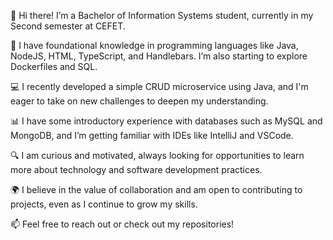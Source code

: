 👋 Hi there!
I’m a Bachelor of Information Systems student, currently in my Second semester at CEFET.

🌱 I have foundational knowledge in programming languages like Java, NodeJS, HTML, TypeScript, and Handlebars. I’m also starting to explore Dockerfiles and SQL.

💻 I recently developed a simple CRUD microservice using Java, and I'm eager to take on new challenges to deepen my understanding.

📊 I have some introductory experience with databases such as MySQL and MongoDB, and I’m getting familiar with IDEs like IntelliJ and VSCode.

🔍 I am curious and motivated, always looking for opportunities to learn more about technology and software development practices.

🌍 I believe in the value of collaboration and am open to contributing to projects, even as I continue to grow my skills.

📫 Feel free to reach out or check out my repositories!
